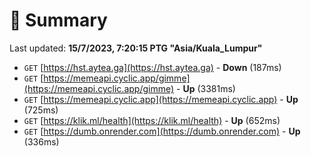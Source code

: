 # 📖 Summary
Last updated: **15/7/2023, 7:20:15 PTG "Asia/Kuala_Lumpur"**

- `GET` [https://hst.aytea.ga](https://hst.aytea.ga) - **Down** (187ms)
- `GET` [https://memeapi.cyclic.app/gimme](https://memeapi.cyclic.app/gimme) - **Up** (3381ms)
- `GET` [https://memeapi.cyclic.app](https://memeapi.cyclic.app) - **Up** (725ms)
- `GET` [https://klik.ml/health](https://klik.ml/health) - **Up** (652ms)
- `GET` [https://dumb.onrender.com](https://dumb.onrender.com) - **Up** (336ms)
